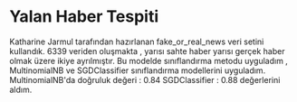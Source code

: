 # Yalan Haber Tespiti

Katharine Jarmul tarafından hazırlanan fake_or_real_news veri setini kullandık. 6339 veriden oluşmakta , yarısı sahte haber yarısı gerçek haber olmak üzere ikiye ayrılmıştır.
Bu modelde sınıflandırma metodu uyguladım , MultinomialNB ve SGDClassifier sınıflandırma modellerini uyguladım.
MultinomialNB'da doğruluk değeri : 0.84
SGDClassifier : 0.88 
değerlerini aldım.
